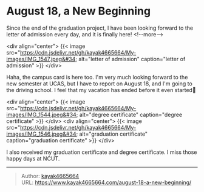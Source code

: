 # August 18, a New Beginning

Since the end of the graduation project, I have been looking forward to the letter of admission every day, and it is finally here!
&lt;!--more--&gt;

&lt;div align=&#34;center&#34;&gt;
{{&lt; image src=&#34;https://cdn.jsdelivr.net/gh/kayak4665664/My-images/IMG_1547.jpeg&#34; alt=&#34;letter of admission&#34; caption=&#34;letter of admission&#34; &gt;}}
&lt;/div&gt;

Haha, the campus card is here too. I&#39;m very much looking forward to the new semester at UCAS, but I have to report on August 18, and I&#39;m going to the driving school. I feel that my vacation has ended before it even started🥹

&lt;div align=&#34;center&#34;&gt;
{{&lt; image src=&#34;https://cdn.jsdelivr.net/gh/kayak4665664/My-images/IMG_1544.jpeg&#34; alt=&#34;degree certificate&#34; caption=&#34;degree certificate&#34; &gt;}}
&lt;/div&gt;
&lt;div align=&#34;center&#34;&gt;
{{&lt; image src=&#34;https://cdn.jsdelivr.net/gh/kayak4665664/My-images/IMG_1546.jpeg&#34; alt=&#34;graduation certificate&#34; caption=&#34;graduation certificate&#34; &gt;}}
&lt;/div&gt;

I also received my graduation certificate and degree certificate. I miss those happy days at NCUT.

---

> Author: [kayak4665664](https://github.com/kayak4665664)  
> URL: https://www.kayak4665664.com/august-18-a-new-beginning/  

